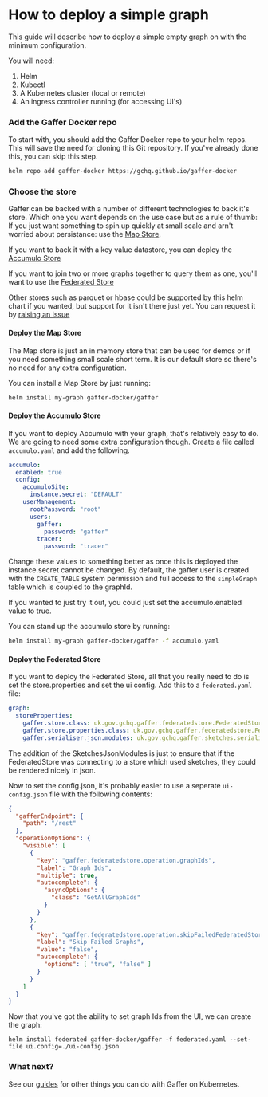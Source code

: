 How to deploy a simple graph
==================================
This guide will describe how to deploy a simple empty graph on with the minimum configuration.

You will need:
1. Helm
2. Kubectl
3. A Kubernetes cluster (local or remote)
4. An ingress controller running (for accessing UI's)

### Add the Gaffer Docker repo
To start with, you should add the Gaffer Docker repo to your helm repos. This will save the need for
cloning this Git repository. If you've already done this, you can skip this step.
```bash
helm repo add gaffer-docker https://gchq.github.io/gaffer-docker
```
### Choose the store

Gaffer can be backed with a number of different technologies to back it's store. Which one you want depends on the use case but as a rule of thumb:
If you just want something to spin up quickly at small scale and arn't worried about persistance: use the [Map Store](#deploy-the-map-store).

If you want to back it with a key value datastore, you can deploy the [Accumulo Store](#deploy-the-accumulo-store)

If you want to join two or more graphs together to query them as one, you'll want to use the [Federated Store](#deploy-the-federated-store)

Other stores such as parquet or hbase could be supported by this helm chart if you wanted, but support for it isn't there just yet. You can request it by [raising an issue](https://github.com/gchq/gaffer-docker/issues/new)


#### Deploy the Map Store

The Map store is just an in memory store that can be used for demos or if you need something small scale short term. It is our default store so there's no need for any extra configuration.

You can install a Map Store by just running:
```bash
helm install my-graph gaffer-docker/gaffer
```

#### Deploy the Accumulo Store

If you want to deploy Accumulo with your graph, that's relatively easy to do. We are going to need some extra configuration though. Create a file called
`accumulo.yaml` and add the following.

```yaml
accumulo:
  enabled: true
  config:
    accumuloSite:
      instance.secret: "DEFAULT"
    userManagement:
      rootPassword: "root"
      users:
        gaffer:
          password: "gaffer"
        tracer:
          password: "tracer"
```

Change these values to something better as once this is deployed the instance.secret cannot be changed.
By default, the gaffer user is created with the `CREATE_TABLE` system permission and full access to 
the `simpleGraph` table which is coupled to the graphId.

If you wanted to just try it out, you could just set the accumulo.enabled value to true.

You can stand up the accumulo store by running:
```bash
helm install my-graph gaffer-docker/gaffer -f accumulo.yaml
```

#### Deploy the Federated Store

If you want to deploy the Federated Store, all that you really need to do is set the store.properties and set the ui config. Add this to a `federated.yaml` file:

```yaml
graph:
  storeProperties:
    gaffer.store.class: uk.gov.gchq.gaffer.federatedstore.FederatedStore
    gaffer.store.properties.class: uk.gov.gchq.gaffer.federatedstore.FederatedStoreProperties
    gaffer.serialiser.json.modules: uk.gov.gchq.gaffer.sketches.serialisation.json.SketchesJsonModules
```

The addition of the SketchesJsonModules is just to ensure that if the FederatedStore was connecting to a store which used sketches, they could be rendered nicely in json.

Now to set the config.json, it's probably easier to use a seperate `ui-config.json` file with the following contents:
```json
{
  "gafferEndpoint": {
    "path": "/rest"
  },
  "operationOptions": {
    "visible": [
      {
        "key": "gaffer.federatedstore.operation.graphIds",
        "label": "Graph Ids",
        "multiple": true,
        "autocomplete": {
          "asyncOptions": {
            "class": "GetAllGraphIds"
          }
        }
      },
      {
        "key": "gaffer.federatedstore.operation.skipFailedFederatedStoreExecute",
        "label": "Skip Failed Graphs",
        "value": "false",
        "autocomplete": {
          "options": [ "true", "false" ]
        }
      }
    ]
  }
}
```

Now that you've got the ability to set graph Ids from the UI, we can create the graph:

```
helm install federated gaffer-docker/gaffer -f federated.yaml --set-file ui.config=./ui-config.json
```


### What next?
See our [guides](./guides.md) for other things you can do with Gaffer on Kubernetes.